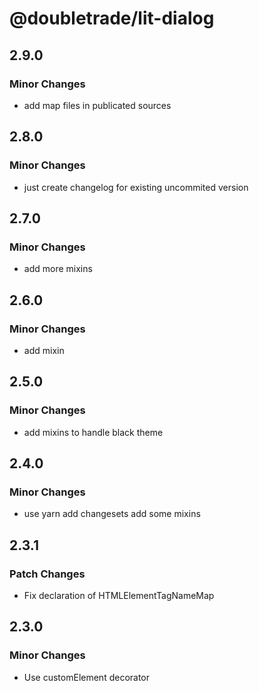 # @doubletrade/lit-dialog

## 2.9.0

### Minor Changes

- add map files in publicated sources

## 2.8.0

### Minor Changes

- just create changelog for existing uncommited version

## 2.7.0

### Minor Changes

- add more mixins

## 2.6.0

### Minor Changes

- add mixin

## 2.5.0

### Minor Changes

- add mixins to handle black theme

## 2.4.0

### Minor Changes

- use yarn
  add changesets
  add some mixins

## 2.3.1

### Patch Changes

- Fix declaration of HTMLElementTagNameMap

## 2.3.0

### Minor Changes

- Use customElement decorator
